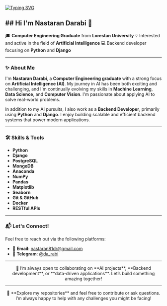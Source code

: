 
<!--
**NastaranDR/NastaranDR** is a ✨ _special_ ✨ repository because its `README.md` (this file) appears on your GitHub profile.

Here are some ideas to get you started:

- 🔭 I’m currently working on ...
- 🌱 I’m currently learning ...
- 👯 I’m looking to collaborate on ...
- 🤔 I’m looking for help with ...
- 💬 Ask me about ...
- 📫 How to reach me: ...
- 😄 Pronouns: ...
- ⚡ Fun fact: ...
-->

[![Typing SVG](https://readme-typing-svg.herokuapp.com?font=Source+Code+Pro&weight=500&duration=3000&pause=1200&color=FFC83D&width=500&height=60&lines=For+AI+solutions;For+Backend+development;For+scalable+applications;For+deep+learning+and+data+science;For+mentorship+and+growth)](https://git.io/typing-svg)

## ## Hi I'm Nastaran Darabi 👋

🎓 **Computer Engineering Graduate** from **Lorestan University**
💡 Interested and active in the field of **Artificial Intelligence**
💻 Backend developer focusing on **Python** and **Django**

---

### ✨ About Me

I'm **Nastaran Darabi**, a **Computer Engineering graduate** with a strong focus on **Artificial Intelligence (AI)**. My journey in AI has been both exciting and challenging, and I'm continually evolving my skills in **Machine Learning**, **Data Science**, and **Computer Vision**. I'm passionate about applying AI to solve real-world problems.

In addition to my AI pursuits, I also work as a **Backend Developer**, primarily using **Python** and **Django**. I enjoy building scalable and efficient backend systems that power modern applications.

---

### 🛠️ Skills & Tools

- **Python**
- **Django**
- **PostgreSQL**
- **MongoDB**
- **Anaconda**
- **NumPy**
- **Pandas**
- **Matplotlib**
- **Seaborn**
- **Git & GitHub**
- **Docker**
- **RESTful APIs**

---

### 📬 Let's Connect!

Feel free to reach out via the following platforms:

- 📧 **Email**: [nastaran81dr@gmail.com](mailto:nastaran81dr@gmail.com)
- 💬 **Telegram**: [@da_rabi](https://t.me/da_rabi)

---

<p align="center">
  🚀 I’m always open to collaborating on **AI projects**, **Backend development**, or **data-driven applications**. Let’s build something amazing together!
</p>

---

<p align="center">
  🌟 **Explore my repositories** and feel free to contribute or ask questions. I’m always happy to help with any challenges you might be facing!
</p>

